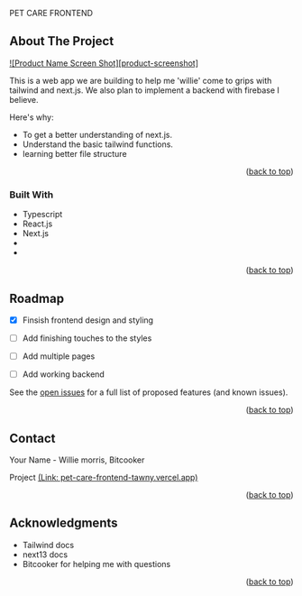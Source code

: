 
<a name="readme-top">PET CARE FRONTEND</a>




<!-- ABOUT THE PROJECT -->
## About The Project

[![Product Name Screen Shot][product-screenshot]](https://example.com)

This is a web app we are building to help me 'willie' come to grips with tailwind and next.js. We also plan to implement a backend with firebase I believe.

Here's why:
* To get a better understanding of next.js.
* Understand the basic tailwind functions.
* learning better file structure

<p align="right">(<a href="#readme-top">back to top</a>)</p>



### Built With


* Typescript
* React.js
* Next.js
* 
*  

<p align="right">(<a href="#readme-top">back to top</a>)</p>


<!-- ROADMAP -->
## Roadmap

- [x] Finsish frontend design and styling
- [ ] Add finishing touches to the styles
- [ ] Add multiple pages
- [ ] Add working backend


See the [open issues](https://github.com/try-plus/pet-care-frontend/issues) for a full list of proposed features (and known issues).

<p align="right">(<a href="#readme-top">back to top</a>)</p>


<!-- CONTACT -->
## Contact

Your Name - Willie morris, Bitcooker

Project [(Link: pet-care-frontend-tawny.vercel.app)](https://pet-care-frontend-tawny.vercel.app/)

<p align="right">(<a href="#readme-top">back to top</a>)</p>



<!-- ACKNOWLEDGMENTS -->
## Acknowledgments

* Tailwind docs
* next13 docs
* Bitcooker for helping me with questions

<p align="right">(<a href="#readme-top">back to top</a>)</p>

